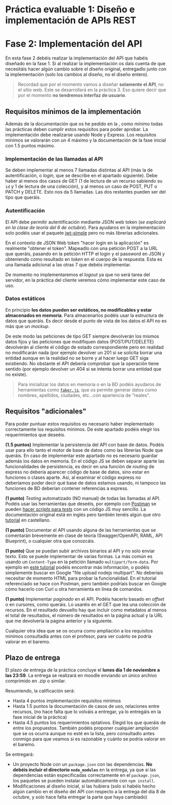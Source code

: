 # Práctica evaluable 1: Diseño e implementación de APIs REST
# Fase 2: Implementación del API


En esta fase 2 debéis realizar la implementación del API que habéis diseñado en la fase 1. Si al realizar la implementación os dais cuenta de que necesitáis hacer algún cambio sobre el diseño original, entregadlo junto con la implementación (solo los cambios al diseño, no el diseño entero).

> Recordad que por el momento vamos a diseñar **solamente el API**, no el sitio web. Este se desarrollará en la práctica 3. Eso quiere decir que por el momento **no tendremos interfaz de usuario**.


## Requisitos mínimos de la implementación

Además de la documentación que os he pedido en la , como mínimo todas las prácticas deben cumplir estos requisitos para poder aprobar. La implementación debe realizarse usando Node y Express. Los requisitos mínimos se valorarán con un 4 máximo y la documentación de la fase inicial con 1.5 puntos máximo.

### Implementación de las llamadas al API

Se deben implementar al menos 7 llamadas distintas al API (más la de autentificación, o *login*, que se describe en el apartado siguiente). Debe haber al menos dos casos de GET (1 de lectura de un recurso sabiendo su `id` y 1 de lectura de una colección), y al menos un caso de POST, PUT o PATCH y DELETE. Esto nos da 5 llamadas. Las dos restantes pueden ser del tipo que queráis.  

### Autentificación

El API debe permitir autentificación mediante JSON web token (*se explicará en la clase de teoría del 6 de octubre*). Para ayudaros en la implementación solo podéis usar el paquete [jwt-simple](https://www.npmjs.com/package/jwt-simple) pero no más librerías adicionales.

En el contexto de JSON Web token "hacer login en la aplicación" es realmente "obtener el token". Mapeadlo con una petición POST a la URL que queráis, pasando en la petición HTTP el login y el password en JSON y obteniendo como resultado en *token* en el cuerpo de la respuesta. Esta es una llamada adicional a las otras 7 que debéis implementar.

De momento no implementaremos el *logout* ya que no será tarea del servidor, en la práctica del cliente veremos cómo implementar este caso de uso.

### Datos estáticos

En principio **los datos pueden ser estáticos, no modificables y estar almacenados en memoria**. Para almacenarlos podéis usar la estructura de datos que queráis. Es decir desde el punto de vista de los datos el API no es más que un *mockup*. 

De este modo las peticiones de tipo GET siempre devolverán los mismos datos fijos y las peticiones que modifiquen datos (POST/PUT/DELETE) devolverán al cliente el código de estado correspondiente pero en realidad no modificarán nada (por ejemplo devolver un 201 si se solicita borrar una entidad aunque en la realidad no se borre y al hacer luego GET siga existiendo. No obstante el API debería comprobar que la operación tiene sentido (por ejemplo devolver un 404 si se intenta borrar una entidad que no existe).

> Para inicializar los datos en memoria o en la BD podéis ayudaros de herramientas como [`faker.js`](https://github.com/marak/Faker.js/), que os permite generar datos como nombres, apellidos, ciudades, etc...con apariencia de "reales".

## Requisitos "adicionales"

Para poder puntuar estos requisitos es necesario haber implementado correctamente los requisitos mínimos. De este apartado podéis elegir los requerimientos que deseéis.

**(1.5 puntos)** Implementar la persistencia del API con base de datos. Podéis usar para ello tanto el motor de base de datos como las librerías Node que queráis. En caso de implementar este apartado no es necesario guardar además los datos en memoria. En el código JS se deben separar aparte las funcionalidades de persistencia, es decir en una función de *routing* de express no debería aparecer código de base de datos, sino estar en funciones o clases aparte. Así, al examinar el código express no deberíamos poder decir qué base de datos estamos usando, ni tampoco las funciones de BD deberían contener referencias a express. 

**(1 punto)** *Testing* automatizado (NO manual) de todas las llamadas al API. Podéis usar las herramientas que deseéis, por ejemplo con [Postman](https://www.getpostman.com/) se pueden [hacer *scripts* para *tests*](https://www.getpostman.com/docs/v6/postman/scripts/test_scripts) con un código JS muy sencillo. La documentación original está en inglés pero también tenéis algún que otro [tutorial](https://medium.com/@cesiztel/c%C3%B3mo-se-hace-api-testing-con-postman-978a521552f4) en castellano.

**(1 punto)** Documentar el API usando alguna de las herramientas que se comentarán brevemente en clase de teoría (Swagger/OpenAPI, RAML, API Blueprint), o cualquier otra que conozcáis.

**(1 punto)** Que se puedan subir archivos binarios al API y no solo enviar texto. Esto se puede implementar de varias formas. La más común es usando un `Content-Type` en la petición llamado `multipart/form-data`. Por ejemplo en [este tutorial](https://medium.com/@bmshamsnahid/nodejs-file-upload-using-multer-3a904516f6d2) podéis encontrar más información, o podéis simplemente buscar en Google "file upload nodejs multipart". No deberíais necesitar de momento HTML para probar la funcionalidad. En el tutorial referenciado se hace con Postman, pero también podríais buscar en Google cómo hacerlo con Curl u otra herramienta en línea de comandos.

**(1 punto)** Implementar *paginado* en el API. Podéis hacerlo basado en *offset* o en cursores, como queráis. Lo usaréis en el GET que lea una colección de recursos. En el resultado devuelto hay que incluir como metadatos al menos el total de resultados, el número de resultados en la página actual y la URL que me devolvería la página anterior y la siguiente.

Cualquier otra idea que se os ocurra como ampliación a los requisitos mínimos consultadla antes con el profesor, para ver cuánto se podría valorar en el baremo.

## Plazo de entrega

El plazo de entrega de la práctica concluye el **lunes día 1 de noviembre a las 23:59**. La entrega se realizará en moodle enviando un único archivo comprimido en .zip o similar. 

Resumiendo, la calificación será:

- Hasta 4 puntos implementación requisitos mínimos
- Hasta 1.5 puntos la documentación de casos de uso, relaciones entre recursos, (no hace falta que lo volváis a entregar, ya lo entregáis en la fase inicial de la práctica)
- Hasta 4.5 puntos los requerimientos optativos. Elegid los que queráis de entre los propuestos. También podéis proponer cualquier ampliación que se os ocurra aunque no esté en la lista, pero consultadlo antes conmigo para que veamos si es razonable y cuánto se podría valorar en el baremo.

Se entregará:

- Un proyecto Node con un `package.json` con las dependencias. **No debéis incluir el directorio `node_modules`** en la entrega, ya que si las dependencias están especificadas correctamente en el `package.json`, los paquetes se pueden instalar automáticamente con `npm install`. 
- Modificaciones al diseño inicial, si las hubiera (solo si habéis hecho algún cambio en el diseño del API con respecto a la entrega del día 8 de octubre, y solo hace falta entregar la parte que haya cambiado)






